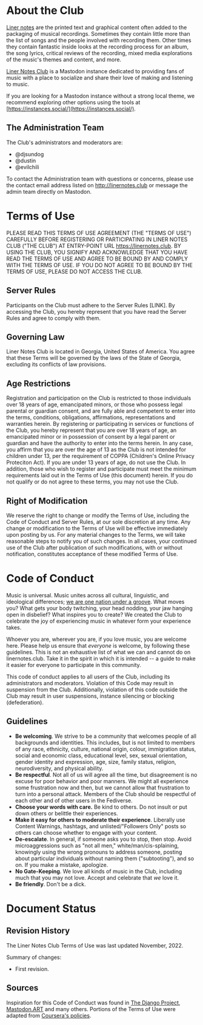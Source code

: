 # About the Club

[Liner notes](https://en.wikipedia.org/wiki/Liner_notes) are the printed text and graphical content often added to the packaging of musical recordings. Sometimes they contain little more than the list of songs and the people involved with recording them. Other times they contain fantastic inside looks at the recording process for an album, the song lyrics, critical reviews of the recording, mixed media explorations of the music's themes and content, and more.

[Liner Notes Club](https://linernotes.club) is a Mastodon instance dedicated to providing fans of music with a place to socialize and share their love of making and listening to music.

If you are looking for a Mastodon instance without a strong local theme, we recommend exploring other options using the tools at [https://instances.social/](https://instances.social/).

## The Administration Team

The Club's administrators and moderators are:

- @djsundog
- @dustin
- @evilchili

To contact the Administration team with questions or concerns, please use the contact email address listed on http://linernotes.club or message the admin team directly on Mastodon.


# Terms of Use

PLEASE READ THIS TERMS OF USE AGREEMENT (THE "TERMS OF USE") CAREFULLY BEFORE REGISTERING OR PARTICIPATING IN LINER NOTES CLUB ("THE CLUB") AT ENTRY-POINT URL https://linernotes.club. BY USING THE CLUB, YOU SIGNIFY AND ACKNOWLEDGE THAT YOU HAVE READ THE TERMS OF USE AND AGREE TO BE BOUND BY AND COMPLY WITH THE TERMS OF USE. IF YOU DO NOT AGREE TO BE BOUND BY THE TERMS OF USE, PLEASE DO NOT ACCESS THE CLUB.

## Server Rules

Participants on the Club must adhere to the Server Rules [LINK]. By accessing the Club, you hereby represent that you have read the Server Rules and agree to comply with them.

## Governing Law 

Liner Notes Club is located in Georgia, United States of America. You agree that these Terms will be governed by the laws of the State of Georgia, excluding its conflicts of law provisions. 

## Age Restrictions

Registration and participation on the Club is restricted to those individuals over 18 years of age, emancipated minors, or those who possess legal parental or guardian consent, and are fully able and competent to enter into the terms, conditions, obligations, affirmations, representations and warranties herein. By registering or participating in services or functions of the Club, you hereby represent that you are over 18 years of age, an emancipated minor or in possession of consent by a legal parent or guardian and have the authority to enter into the terms herein. In any case, you affirm that you are over the age of 13 as the Club is not intended for children under 13, per the requirement of COPPA (Children's Online Privacy Proteciton Act). If you are under 13 years of age, do not use the Club. In addition, those who wish to register and participate must meet the minimum requirements laid out in the Terms of Use (this document) herein. If you do not qualify or do not agree to these terms, you may not use the Club.


## Right of Modification

We reserve the right to change or modify the Terms of Use, including the Code of Conduct and Server Rules, at our sole discretion at any time. Any change or modification to the Terms of Use will be effective immediately upon posting by us. For any material changes to the Terms, we will take reasonable steps to notify you of such changes. In all cases, your continued use of the Club after publication of such modifications, with or without notification, constitutes acceptance of these modified Terms of Use.

# Code of Conduct

Music is universal. Music unites across all cultural, linguistic, and ideological differences; [we are one nation under a groove](https://news.harvard.edu/gazette/story/2019/11/new-harvard-study-establishes-music-is-universal/). What moves you? What gets your body twitching, your head nodding, your jaw hanging open in disbelief? What inspires you to create? We created the Club to celebrate the joy of experiencing music in whatever form your experience takes.

Whoever you are, wherever you are, if you love music, you are welcome here. Please help us ensure that *everyone* is welcome, by following these guidelines. This is not an exhaustive list of what we can and cannot do on linernotes.club. Take it in the spirit in which it is intended -- a guide to make it easier for everyone to participate in this community.

This code of conduct applies to all users of the Club, including its administrators and moderators. Violation of this Code may result in suspension from the Club. Additionally, violation of this code outside the Club may result in user suspensions, instance silencing or blocking (defederation).

## Guidelines

- **Be welcoming**. We strive to be a community that welcomes people of all backgrounds and identities. This includes, but is not limited to members of any race, ethnicity, culture, national origin, colour, immigration status, social and economic class, educational level, sex, sexual orientation, gender identity and expression, age, size, family status, religion, neurodiversity, and physical ability.
- **Be respectful**. Not all of us will agree all the time, but disagreement is no excuse for poor behavior and poor manners. We might all experience some frustration now and then, but we cannot allow that frustration to turn into a personal attack. Members of the Club should be respectful of each other and of other users in the Fediverse.
- **Choose your words with care.** Be kind to others. Do not insult or put down others or belittle their experiences.
- **Make it easy for others to moderate their experience**. Liberally use Content Warnings, hashtags, and unlisted/"Followers Only" posts so others can choose whether to engage with your content.
- **De-escalate**. In general, if someone asks you to stop, then stop. Avoid microaggressions such as "not all men," white/man/cis-splaining, knowingly using the wrong pronouns to address someone, posting about particular individuals without naming them ("subtooting"), and so on. If you make a mistake, apologize.
- **No Gate-Keeping**. We love all kinds of music in the Club, including much that you may not love. Accept and celebrate that *we* love it.
- **Be friendly**. Don't be a dick.

# Document Status

## Revision History

The Liner Notes Club Terms of Use was last updated November, 2022.

Summary of changes: 

- First revision.

## Sources

Inspiration for this Code of Conduct was found in [The Django Project](https://www.djangoproject.com/conduct/), [Mastodon.ART](https://mastodon.art) and many others. Portions of the Terms of Use were adapted from [Coursera's policies](https://www.coursera.org/about/terms).

